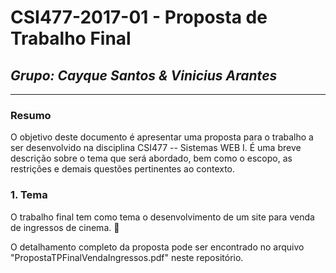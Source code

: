 # **CSI477-2017-01 - Proposta de Trabalho Final**
## *Grupo: Cayque Santos & Vinicius Arantes*

--------------

<!-- Descrever um resumo sobre o trabalho. -->

### Resumo
O objetivo deste documento é apresentar uma proposta para o trabalho a ser desenvolvido na disciplina CSI477 -- Sistemas WEB I. É uma breve descrição sobre o tema que será abordado, bem como o escopo, as restrições e demais questões pertinentes ao contexto.

<!-- Apresentar o tema. -->
### 1. Tema

  O trabalho final tem como tema o desenvolvimento de um site para venda de ingressos de cinema. :ticket:

  O detalhamento completo da proposta pode ser encontrado no arquivo "PropostaTPFinalVendaIngressos.pdf" neste repositório.
